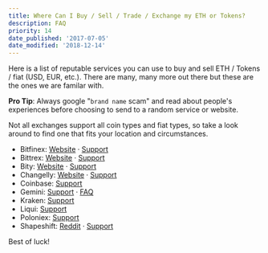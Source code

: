 ```yaml
---
title: Where Can I Buy / Sell / Trade / Exchange my ETH or Tokens?
description: FAQ
priority: 14
date_published: '2017-07-05'
date_modified: '2018-12-14'
---
```


Here is a list of reputable services you can use to buy and sell ETH / Tokens / fiat (USD, EUR, etc.). There are many, many more out there but these are the ones we are familar with.

**Pro Tip**: Always google "`brand name` scam" and read about people's experiences before choosing to send to a random service or website.

Not all exchanges support all coin types and fiat types, so take a look around to find one that fits your location and circumstances.

* Bitfinex: [Website](https://www.bitfinex.com/) · [Support](https://www.bitfinex.com/support)
* Bittrex: [Website](https://bittrex.com/Home/Markets) · [Support](https://bittrex.zendesk.com/hc/en-us)
* Bity: [Website](https://bity.com/af/jshkb37v) · [Support](mailto:support@bity.com)
* Changelly: [Website](https://changelly.com/about) · [Support](mailto:support@changelly.com)
* Coinbase: [Support](https://support.coinbase.com/)
* Gemini: [Support](https://gemini24.zendesk.com/hc/en-us/requests/new) · [FAQ](https://gemini24.zendesk.com/hc/en-us)
* Kraken: [Support](https://support.kraken.com/hc/en-us)
* Liqui: [Support](https://liqui.freshdesk.com/support/home)
* Poloniex: [Support](https://poloniex.com/support/)
* Shapeshift: [Reddit](https://www.reddit.com/r/shapeshiftio) · [Support](https://shapeshift.zendesk.com/hc/en-us)

Best of luck!
